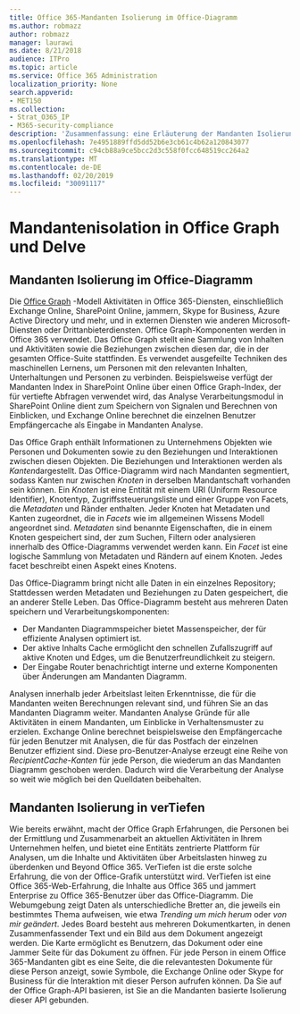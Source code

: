 ```yaml
---
title: Office 365-Mandanten Isolierung im Office-Diagramm
ms.author: robmazz
author: robmazz
manager: laurawi
ms.date: 8/21/2018
audience: ITPro
ms.topic: article
ms.service: Office 365 Administration
localization_priority: None
search.appverid:
- MET150
ms.collection:
- Strat_O365_IP
- M365-security-compliance
description: 'Zusammenfassung: eine Erläuterung der Mandanten Isolierung im Office-Diagramm und in "einTauchen".'
ms.openlocfilehash: 7e4951889ffd5dd52b6e3cb61c4b62a120843077
ms.sourcegitcommit: c94cb88a9ce5bcc2d3c558f0fcc648519cc264a2
ms.translationtype: MT
ms.contentlocale: de-DE
ms.lasthandoff: 02/20/2019
ms.locfileid: "30091117"
---
```

# <a name="tenant-isolation-in-the-office-graph-and-delve"></a>Mandantenisolation in Office Graph und Delve

## <a name="tenant-isolation-in-the-office-graph"></a>Mandanten Isolierung im Office-Diagramm
Die [Office Graph](https://dev.office.com/officegraph) -Modell Aktivitäten in Office 365-Diensten, einschließlich Exchange Online, SharePoint Online, jammern, Skype for Business, Azure Active Directory und mehr, und in externen Diensten wie anderen Microsoft-Diensten oder Drittanbieterdiensten. Office Graph-Komponenten werden in Office 365 verwendet. Das Office Graph stellt eine Sammlung von Inhalten und Aktivitäten sowie die Beziehungen zwischen diesen dar, die in der gesamten Office-Suite stattfinden. Es verwendet ausgefeilte Techniken des maschinellen Lernens, um Personen mit den relevanten Inhalten, Unterhaltungen und Personen zu verbinden. Beispielsweise verfügt der Mandanten Index in SharePoint Online über einen Office Graph-Index, der für vertiefte Abfragen verwendet wird, das Analyse Verarbeitungsmodul in SharePoint Online dient zum Speichern von Signalen und Berechnen von Einblicken, und Exchange Online berechnet die einzelnen Benutzer Empfängercache als Eingabe in Mandanten Analyse.

Das Office Graph enthält Informationen zu Unternehmens Objekten wie Personen und Dokumenten sowie zu den Beziehungen und Interaktionen zwischen diesen Objekten. Die Beziehungen und Interaktionen werden als *Kanten*dargestellt. Das Office-Diagramm wird nach Mandanten segmentiert, sodass Kanten nur zwischen *Knoten* in derselben Mandantschaft vorhanden sein können. Ein *Knoten* ist eine Entität mit einem URI (Uniform Resource Identifier), Knotentyp, Zugriffssteuerungsliste und einer Gruppe von Facets, die *Metadaten* und Ränder enthalten. Jeder Knoten hat Metadaten und Kanten zugeordnet, die in *Facets* wie im allgemeinen Wissens Modell angeordnet sind. *Metadaten* sind benannte Eigenschaften, die in einem Knoten gespeichert sind, der zum Suchen, Filtern oder analysieren innerhalb des Office-Diagramms verwendet werden kann. Ein *Facet* ist eine logische Sammlung von Metadaten und Rändern auf einem Knoten. Jedes facet beschreibt einen Aspekt eines Knotens. 

Das Office-Diagramm bringt nicht alle Daten in ein einzelnes Repository; Stattdessen werden Metadaten und Beziehungen zu Daten gespeichert, die an anderer Stelle Leben. Das Office-Diagramm besteht aus mehreren Daten speichern und Verarbeitungskomponenten:
- Der Mandanten Diagrammspeicher bietet Massenspeicher, der für effiziente Analysen optimiert ist.
- Der aktive Inhalts Cache ermöglicht den schnellen Zufallszugriff auf aktive Knoten und Edges, um die Benutzerfreundlichkeit zu steigern.
- Der Eingabe Router benachrichtigt interne und externe Komponenten über Änderungen am Mandanten Diagramm.

Analysen innerhalb jeder Arbeitslast leiten Erkenntnisse, die für die Mandanten weiten Berechnungen relevant sind, und führen Sie an das Mandanten Diagramm weiter. Mandanten Analyse Gründe für alle Aktivitäten in einem Mandanten, um Einblicke in Verhaltensmuster zu erzielen. Exchange Online berechnet beispielsweise den Empfängercache für jeden Benutzer mit Analysen, die für das Postfach der einzelnen Benutzer effizient sind. Diese pro-Benutzer-Analyse erzeugt eine Reihe von *RecipientCache-Kanten* für jede Person, die wiederum an das Mandanten Diagramm geschoben werden. Dadurch wird die Verarbeitung der Analyse so weit wie möglich bei den Quelldaten beibehalten.

## <a name="tenant-isolation-in-delve"></a>Mandanten Isolierung in verTiefen
Wie bereits erwähnt, macht der Office Graph Erfahrungen, die Personen bei der Ermittlung und Zusammenarbeit an aktuellen Aktivitäten in Ihrem Unternehmen helfen, und bietet eine Entitäts zentrierte Plattform für Analysen, um die Inhalte und Aktivitäten über Arbeitslasten hinweg zu überdenken und Beyond Office 365. VerTiefen ist die erste solche Erfahrung, die von der Office-Grafik unterstützt wird. VerTiefen ist eine Office 365-Web-Erfahrung, die Inhalte aus Office 365 und jammert Enterprise zu Office 365-Benutzer über das Office-Diagramm. Die Webumgebung zeigt Daten als unterschiedliche Bretter an, die jeweils ein bestimmtes Thema aufweisen, wie etwa *Trending um mich herum* oder *von mir geändert*. Jedes Board besteht aus mehreren Dokumentkarten, in denen Zusammenfassender Text und ein Bild aus dem Dokument angezeigt werden. Die Karte ermöglicht es Benutzern, das Dokument oder eine Jammer Seite für das Dokument zu öffnen. Für jede Person in einem Office 365-Mandanten gibt es eine Seite, die die relevantesten Dokumente für diese Person anzeigt, sowie Symbole, die Exchange Online oder Skype for Business für die Interaktion mit dieser Person aufrufen können. Da Sie auf der Office Graph-API basieren, ist Sie an die Mandanten basierte Isolierung dieser API gebunden.